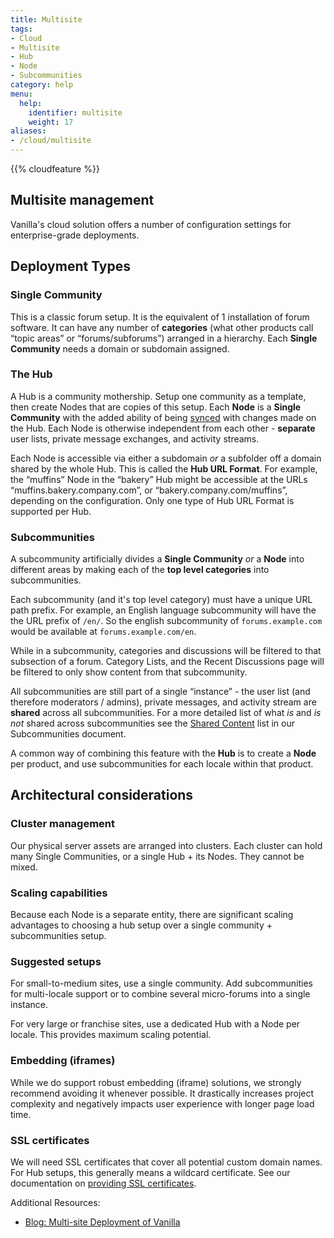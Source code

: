 ```yaml
---
title: Multisite
tags:
- Cloud
- Multisite
- Hub
- Node
- Subcommunities
category: help
menu:
  help:
    identifier: multisite
    weight: 17
aliases:
- /cloud/multisite
---
```


{{% cloudfeature %}}

## Multisite management

Vanilla's cloud solution offers a number of configuration settings for enterprise-grade deployments.

## Deployment Types

### Single Community

This is a classic forum setup. It is the equivalent of 1 installation of forum software. It can have any number of **categories** (what other products call “topic areas” or “forums/subforums”) arranged in a hierarchy. Each **Single Community** needs a domain or subdomain assigned.

### The Hub

A Hub is a community mothership. Setup one community as a template, then create Nodes that are copies of this setup. Each **Node** is a **Single Community** with the added ability of being [synced](/help/multisite/sync) with changes made on the Hub. Each Node is otherwise independent from each other - **separate** user lists, private message exchanges, and activity streams.

Each Node is accessible via either a subdomain *or* a subfolder off a domain shared by the whole Hub. This is called the **Hub URL Format**. For example, the “muffins” Node in the “bakery” Hub might be accessible at the URLs “muffins.bakery.company.com”, or “bakery.company.com/muffins”, depending on the configuration. Only one type of Hub URL Format is supported per Hub.

### Subcommunities

A subcommunity artificially divides a **Single Community** *or* a **Node** into different areas by making each of the **top level categories** into subcommunities.

Each subcommunity (and it's top level category) must have a unique URL path prefix. For example, an English language subcommunity will have the the URL prefix of `/en/`. So the english subcommunity of `forums.example.com` would be available at `forums.example.com/en`.

While in a subcommunity, categories and discussions will be filtered to that subsection of a forum. Category Lists, and the Recent Discussions page will be filtered to only show content from that subcommunity.

All subcommunities are still part of a single “instance” - the user list (and therefore moderators / admins), private messages, and activity stream are **shared** across all subcommunities. For a more detailed list of what _is_ and _is not_ shared across subcommunities see the [Shared Content](/help/multisite/subcommunities/#shared-content) list in our Subcommunities document.

A common way of combining this feature with the **Hub** is to create a **Node** per product, and use subcommunities for each locale within that product.

## Architectural considerations

### Cluster management

Our physical server assets are arranged into clusters. Each cluster can hold many Single Communities, or a single Hub + its Nodes. They cannot be mixed.

### Scaling capabilities

Because each Node is a separate entity, there are significant scaling advantages to choosing a hub setup over a single community + subcommunities setup.

### Suggested setups

For small-to-medium sites, use a single community. Add subcommunities for multi-locale support or to combine several micro-forums into a single instance.

For very large or franchise sites, use a dedicated Hub with a Node per locale. This provides maximum scaling potential.

### Embedding (iframes)

While we do support robust embedding (iframe) solutions, we strongly recommend avoiding it whenever possible. It drastically increases project complexity and negatively impacts user experience with longer page load time.

### SSL certificates

We will need SSL certificates that cover all potential custom domain names. For Hub setups, this generally means a wildcard certificate. See our documentation on [providing SSL certificates](/help/cloud/ssl).

Additional Resources:

 * [Blog: Multi-site Deployment of Vanilla](https://blog.vanillaforums.com/features/multi-forum-deployment-of-vanilla/)
